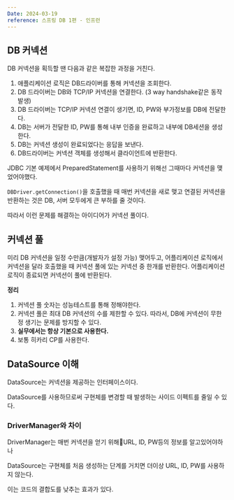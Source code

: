 ```yaml
---
Date: 2024-03-19
reference: 스프링 DB 1편 - 인프런
---
```

## DB 커넥션
DB 커넥션을 획득할 땐 다음과 같은 복잡한 과정을 거친다.

1. 애플리케이션 로직은 DB드라이버를 통해 커넥션을 조회한다.
2. DB 드라이버는 DB와 TCP/IP 커넥션을 연결한다. (3 way handshake같은 동작발생)
3. DB 드라이버는 TCP/IP 커넥션 연결이 생기면, ID, PW와 부가정보를 DB에 전달한다.
4. DB는 서버가 전달한 ID, PW를 통해 내부 인증을 완료하고 내부에 DB세션을 생성한다.
5. DB는 커넥션 생성이 완료되었다는 응답을 보낸다.
6. DB드라이버는 커넥션 객체를 생성해서 클라이언트에 반환한다.

JDBC 기본 예제에서 PreparedStatement를 사용하기 위해선 그때마다 커넥션을 맺었어야했다.

`DBDriver.getConnection()`을 호출했을 때 매번 커넥션을 새로 맺고 연결된 커넥션을 반환하는 것은 DB, 서버 모두에게 큰 부하를 줄 것이다.

따라서 이런 문제를 해결하는 아이디어가 커넥션 풀이다.

## 커넥션 풀
미리 DB 커넥션을 일정 수만큼(개발자가 설정 가능) 맺어두고, 어플리케이션 로직에서 커넥션을 달라 호출했을 때 커넥션 풀에 있는 커넥션 중 한개를 반환한다. 어플리케이션 로직이 종료되면 커넥션이 풀에 반환된다.

**정리**
1. 커넥션 풀 숫자는 성능테스트를 통해 정해야한다.
2. 커넥션 풀은 최대 DB 커넥션의 수를 제한할 수 있다. 따라서, DB에 커넥션이 무한정 생기는 문제를 방지할 수 있다.
3. **실무에서는 항상 기본으로 사용한다.**
4. 보통 히카리 CP를 사용한다.

## DataSource 이해
DataSource는 커넥션을 제공하는 인터페이스이다.

DataSource를 사용하므로써 구현체를 변경할 때 발생하는 사이드 이펙트를 줄일 수 있다.

### DriverManager와 차이

DriverManager는 매번 커넥션을 얻기 위해URL, ID, PW등의 정보를 알고있어야하나

DataSource는 구현체를 처음 생성하는 단계를 거치면 더이상 URL, ID, PW를 사용하지 않는다.

이는 코드의 결합도를 낮추는 효과가 있다.
